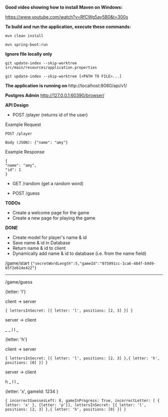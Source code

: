 **Good video showing how to install Maven on Windows:**

https://www.youtube.com/watch?v=RfCWg5ay5B0&t=300s

**To build and run the application, execute these commands:**

`mvn clean install`

`mvn spring-boot:run`

**Ignore file locally only**

`git update-index --skip-worktree src/main/resources/application.properties`

`git update-index --skip-worktree [<PATH TO FILE>...]`

**The application is running on** http://localhost:8080/api/v1/

**Postgres Admin** http://127.0.0.1:60390/browser/

**API Design**

- POST /player (returns id of the user)


Example Request
```
POST /player

Body (JSON): {"name": "amy"}
```

Example Response
```
{
"name": "amy",
"id": 1
}
```

- GET /random (get a random word)

- POST /guess 

**TODOs**
- Create a welcome page for the game
- Create a new page for playing the game

**DONE**
- Create model for player's name & id
- Save name & id in Database 
- Return name & id to client
- Dynamically add name & id to database (i.e. from the name field)

/game/start
``
{"secretWordLength":5,"gameId":"075091cc-1ca6-484f-b9d9-65f2eb14e422"}
``

 - - - - - -

/game/guess

{letter: 'l'} 

client -> server

``
{
 lettersInSecret: [{
letter: 'l',
positions: [2, 3]
}]
}
``

server -> client

_ _ l  l _


{letter: 'h'}

client -> server

``
{
lettersInSecret: [{
letter: 'l',
positions: [2, 3]
},{
letter: 'h',
positions: [0]
}]
}
``

server -> client

h _ l  l _

{letter: 'x',
gameId: 1234
}

``
{
incorrectGuessesLeft: 8,
gameInProgress: True,
incorrectLetter: [ {
letter: 'x' }, {letter: 'p'}],
lettersInSecret: [{
letter: 'l',
positions: [2, 3]
},{
letter: 'h',
positions: [0]
}]
}
``



